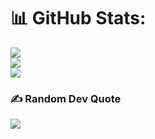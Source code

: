 
# 📊 GitHub Stats:
![](https://github-readme-stats.vercel.app/api?username=that-one-arab&theme=calm&hide_border=false&include_all_commits=true&count_private=true)<br/>
![](https://github-readme-streak-stats.herokuapp.com/?user=that-one-arab&theme=calm&hide_border=false)<br/>
![](https://github-readme-stats.vercel.app/api/top-langs/?username=that-one-arab&theme=calm&hide_border=false&include_all_commits=true&count_private=true&layout=compact)

### ✍️ Random Dev Quote
![](https://quotes-github-readme.vercel.app/api?type=horizontal&theme=radical)

<!-- Proudly created with GPRM ( https://gprm.itsvg.in ) -->
